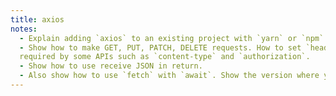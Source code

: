 ```yaml
---
title: axios
notes:
  - Explain adding `axios` to an existing project with `yarn` or `npm`.
  - Show how to make GET, PUT, PATCH, DELETE requests. How to set `headers` that are
  required by some APIs such as `content-type` and `authorization`.
  - Show how to use receive JSON in return.
  - Also show how to use `fetch` with `await`. Show the version where you can write `axios.get`, `axios.put` as well as `axios({})`
---
```

